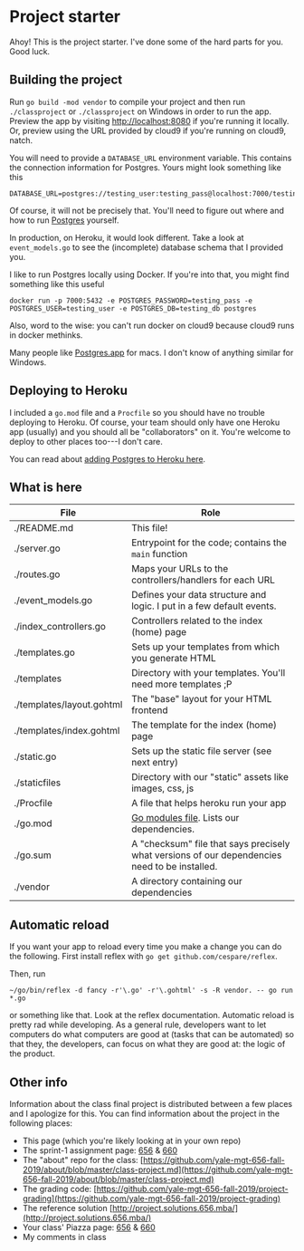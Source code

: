 # Project starter

Ahoy! This is the project starter. I've done some
of the hard parts for you. Good luck.

## Building the project

Run `go build -mod vendor` to compile your project and then
run `./classproject` or `./classproject` on Windows
in order to run the app. Preview the app by visiting
[http://localhost:8080](http://localhost:8080) if you're
running it locally. Or, preview using the URL provided
by cloud9 if you're running on cloud9, natch.

You will need to provide a `DATABASE_URL` environment
variable. This contains the connection information
for Postgres. Yours might look something like this

```
DATABASE_URL=postgres://testing_user:testing_pass@localhost:7000/testing_db
```

Of course, it will not be precisely that. You'll need to
figure out where and how to run [Postgres](https://www.postgresql.org/)
yourself.

In production, on Heroku, it would look different.
Take a look at `event_models.go` to see the (incomplete)
database schema that I provided you.

I like to run Postgres locally using Docker. If you're
into that, you might find something like this useful

```
docker run -p 7000:5432 -e POSTGRES_PASSWORD=testing_pass -e POSTGRES_USER=testing_user -e POSTGRES_DB=testing_db postgres
```

Also, word to the wise: you can't run docker on cloud9
because cloud9 runs in docker methinks.

Many people like [Postgres.app](https://postgresapp.com/) for macs.
I don't know of anything similar for Windows.

## Deploying to Heroku

I included a `go.mod` file and a `Procfile` so you
should have no trouble deploying to Heroku. Of course,
your team should only have one Heroku app (usually)
and you should all be "collaborators" on it. You're
welcome to deploy to other places too---I don't care.

You can read about [adding Postgres to Heroku here](https://www.heroku.com/postgres).

## What is here

| File                      | Role                                                                                                                      |
| ------------------------- | ------------------------------------------------------------------------------------------------------------------------- |
| ./README.md               | This file!                                                                                                                |
| ./server.go               | Entrypoint for the code; contains the `main` function                                                                     |
| ./routes.go               | Maps your URLs to the controllers/handlers for each URL                                                                   |
| ./event_models.go         | Defines your data structure and logic. I put in a few default events.                                                     |
| ./index_controllers.go    | Controllers related to the index (home) page                                                                              |
| ./templates.go            | Sets up your templates from which you generate HTML                                                                       |
| ./templates               | Directory with your templates. You'll need more templates ;P                                                              |
| ./templates/layout.gohtml | The "base" layout for your HTML frontend                                                                                  |
| ./templates/index.gohtml  | The template for the index (home) page                                                                                    |
| ./static.go               | Sets up the static file server (see next entry)                                                                           |
| ./staticfiles             | Directory with our "static" assets like images, css, js                                                                   |
| ./Procfile                | A file that helps heroku run your app                                                                                     |
| ./go.mod                  | [Go modules file](https://www.kablamo.com.au/blog/2018/12/10/just-tell-me-how-to-use-go-modules). Lists our dependencies. |
| ./go.sum                  | A "checksum" file that says precisely what versions of our dependencies need to be installed.                             |
| ./vendor                  | A directory containing our dependencies                                                                                   |

## Automatic reload

If you want your app to reload every time you make a
change you can do the following. First
install reflex with `go get github.com/cespare/reflex`.

Then, run

```
~/go/bin/reflex -d fancy -r'\.go' -r'\.gohtml' -s -R vendor. -- go run *.go
```

or something like that. Look at the reflex documentation. Automatic
reload is pretty rad while developing. As a general rule, developers
want to let computers do what computers are good at (tasks that can be automated)
so that they, the developers, can focus on what they are good at: the
logic of the product.

## Other info

Information about the class final project is distributed between
a few places and I apologize for this. You can find information
about the project in the following places:

- This page (which you're likely looking at in your own repo)
- The sprint-1 assignment page:
  [656](https://www.656.mba/#assignments/project-sprint-1) &
  [660](https://www.660.mba/#assignments/project-sprint-1)
- The "about" repo for the class:
  [https://github.com/yale-mgt-656-fall-2019/about/blob/master/class-project.md](https://github.com/yale-mgt-656-fall-2019/about/blob/master/class-project.md)
- The grading code:
  [https://github.com/yale-mgt-656-fall-2019/project-grading](https://github.com/yale-mgt-656-fall-2019/project-grading)
- The reference solution
  [http://project.solutions.656.mba/](http://project.solutions.656.mba/)
- Your class' Piazza page:
  [656](https://piazza.com/yale/fall2019/mgt656) &
  [660](https://piazza.com/yale/fall2019/mgt660)
- My comments in class
